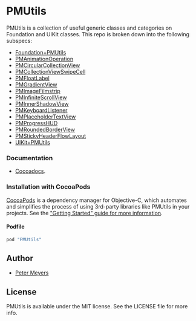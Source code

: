 # PMUtils

PMUtils is a collection of useful generic classes and categories on Foundation and UIKit classes. This repo is broken down into the following subspecs:

- [Foundation+PMUtils](https://github.com/pm-dev/PMUtils/tree/master/Examples/Foundation%2BPMUtils)
- [PMAnimationOperation](https://github.com/pm-dev/PMUtils/tree/master/Examples/PMAnimationOperation)
- [PMCircularCollectionView](https://github.com/pm-dev/PMUtils/tree/master/Examples/PMCircularCollectionView)
- [PMCollectionViewSwipeCell](https://github.com/pm-dev/PMUtils/tree/master/Examples/PMCollectionViewSwipeCell)
- [PMFloatLabel](https://github.com/pm-dev/PMUtils/tree/master/Examples/PMFloatLabel)
- [PMGradientView](https://github.com/pm-dev/PMUtils/tree/master/Examples/PMGradientVIew)
- [PMImageFilmstrip](https://github.com/pm-dev/PMUtils/tree/master/Examples/PMImageFilmstrip)
- [PMInfiniteScrollView](https://github.com/pm-dev/PMUtils/tree/master/Examples/PMInfiniteScrollView)
- [PMInnerShadowView](https://github.com/pm-dev/PMUtils/tree/master/Examples/PMInnerShadowView)
- [PMKeyboardListener](https://github.com/pm-dev/PMUtils/tree/master/Examples/PMKeyboardListener)
- [PMPlaceholderTextView](https://github.com/pm-dev/PMUtils/tree/master/Examples/PMPlaceholderTextView)
- [PMProgressHUD](https://github.com/pm-dev/PMUtils/tree/master/Examples/PMProgressHUD)
- [PMRoundedBorderView](https://github.com/pm-dev/PMUtils/tree/master/Examples/PMRoundedBorderView)
- [PMStickyHeaderFlowLayout](https://github.com/pm-dev/PMUtils/tree/master/Examples/PMStickyHeaderFlowLayout)
- [UIKit+PMUtils](https://github.com/pm-dev/PMUtils/tree/master/Examples/UIKit%2BPMUtils)


### Documentation

- [Cocoadocs](http://cocoadocs.org/docsets/PMUtils).

### Installation with CocoaPods

[CocoaPods](http://cocoapods.org) is a dependency manager for Objective-C, which automates and simplifies the process of using 3rd-party libraries like PMUtils in your projects. See the ["Getting Started" guide for more information](http://guides.cocoapods.org/using/getting-started.html).

#### Podfile

```ruby
pod "PMUtils"
```

## Author

- [Peter Meyers](mailto:petermeyers1@gmail.com)

## License

PMUtils is available under the MIT license. See the LICENSE file for more info.


